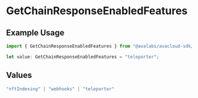 # GetChainResponseEnabledFeatures

## Example Usage

```typescript
import { GetChainResponseEnabledFeatures } from "@avalabs/avacloud-sdk/models/components";

let value: GetChainResponseEnabledFeatures = "teleporter";
```

## Values

```typescript
"nftIndexing" | "webhooks" | "teleporter"
```